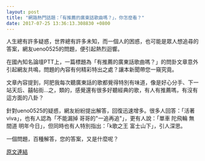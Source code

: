 ```yaml
---
layout: post
title: "網路熱門話題：「有推薦的廣東話歌曲嗎？」，你怎麼看？"
date: 2017-07-25 13:36:13.308830 +0800
---
```


人生總有許多疑惑，世界總有許多未知，而一個人的困惑，也可能是眾人想追尋的答案，網友ueno0525的問題，便引起熱烈迴響。

在國內知名論壇PTT上，一篇標題為「有推薦的廣東話歌曲嗎？」的問卦文章意外引起網友共鳴，問題的內容有何精彩特出之處？讓本新聞帶您一窺究竟。

文章內容提到，阿肥我每次聽廣東話的歌都覺得特別有味道，像是好心分手、下一站天后、囍帖街...之，類的，感覺還有很多好聽經典的歌，有人有推薦嗎，有沒有這方面的八卦？

針對ueno0525的疑惑，網友紛紛提出解答，回復迅速增多。很多人回答：「活著viva」，也有人認為「不能漏掉 哥哥的"一追再追"」，更有人說：「單車 陀飛輪 無間道 明年今日」，但同時也有人特別指出：「k歌之王 富士山下」，引人深思。

一個問題，百種解答，您的答案，又是什麼呢？

<a href = "https://www.ptt.cc/bbs/Gossiping/M.1500949339.A.662.html">原文連結</a>

